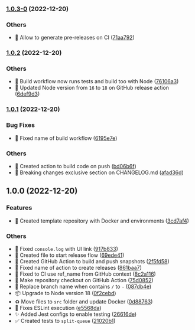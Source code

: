 

### [1.0.3-0](https://github.com/tiagoboeing/bull-board/compare/v1.0.2...v1.0.3-0) (2022-12-20)


### Others

* :construction_worker: Allow to generate pre-releases on CI ([71aa792](https://github.com/tiagoboeing/bull-board/commit/71aa792537c7510c3127c9115260c5720dc4c0aa))

### [1.0.2](https://github.com/tiagoboeing/bull-board/compare/v1.0.1...v1.0.2) (2022-12-20)


### Others

* :construction_worker: Build workflow now runs tests and build too with Node ([76106a3](https://github.com/tiagoboeing/bull-board/commit/76106a30b60c768d36c4b878e4877cc27c94fba1))
* :construction_worker: Updated Node version from `16` to `18` on GitHub release action ([6def9d3](https://github.com/tiagoboeing/bull-board/commit/6def9d32405bc8e48c580197dd23ace6686e79ec))

### [1.0.1](https://github.com/tiagoboeing/bull-board/compare/v1.0.0...v1.0.1) (2022-12-20)


### Bug Fixes

* :construction_worker: Fixed name of build workflow ([6195e7e](https://github.com/tiagoboeing/bull-board/commit/6195e7ea726a6ab263eb9fe31f384f2c12d01f03))


### Others

* :construction_worker: Created action to build code on push ([bd06b6f](https://github.com/tiagoboeing/bull-board/commit/bd06b6fe83442a9641fb08a003aa4254a8f9ea56))
* :memo: Breaking changes exclusive section on CHANGELOG.md ([afad36d](https://github.com/tiagoboeing/bull-board/commit/afad36d6c14c0dcbd8fe3b2e712d67880215081b))

## 1.0.0 (2022-12-20)


### Features

* :construction: Created template repository with Docker and environments ([3cd7af4](https://github.com/tiagoboeing/bull-board/commit/3cd7af4695966987a4c3fc8554a61f893f9429fb))


### Others

* :bug: Fixed `console.log` with UI link ([917b833](https://github.com/tiagoboeing/bull-board/commit/917b833b94ae9d699b66ca914ff87a0f2bc2bb17))
* :construction_worker: Created file to start release flow ([69ede41](https://github.com/tiagoboeing/bull-board/commit/69ede41904a04345bb6253d3147c463769c93aa5))
* :construction_worker: Created GitHub Action to build and push snapshots ([2f5fd58](https://github.com/tiagoboeing/bull-board/commit/2f5fd5879796b83c4dea2b47548ed05304c3c18f))
* :green_heart: Fixed name of action to create releases ([861baa7](https://github.com/tiagoboeing/bull-board/commit/861baa77863b88673607989a5c50c3a009d498fb))
* :green_heart: Fixed to CI use ref_name from GitHub context ([8c2a116](https://github.com/tiagoboeing/bull-board/commit/8c2a1167b10588e70d56cbef980789437fafefe7))
* :green_heart: Make repository checkout on GitHub Action ([75d0852](https://github.com/tiagoboeing/bull-board/commit/75d0852ee3a4017b06fa479bd1c931a9ef66e626))
* :green_heart: Replace branch name when contains `/` to `-` ([087db4e](https://github.com/tiagoboeing/bull-board/commit/087db4eb04edd23c4ca504688d02ef404787a8df))
* :package: Upgrade to Node version 18 ([0f2cebd](https://github.com/tiagoboeing/bull-board/commit/0f2cebd480495a35a25624e256f7d77d12a82814))
* :recycle: Move files to `src` folder and update Docker ([0d88763](https://github.com/tiagoboeing/bull-board/commit/0d88763c825e32ebc8b5cd967fc161e4f3be855b))
* :rotating_light: Fixes ESLint execution ([e5568da](https://github.com/tiagoboeing/bull-board/commit/e5568da6978a33f07b3167ffb3ca021c44d18409))
* :sparkles: Added Jest configs to enable testing ([26616de](https://github.com/tiagoboeing/bull-board/commit/26616de9aa19262e1d6e41c315a7404f4bd31f32))
* :white_check_mark: Created tests to `split-queue` ([21020b1](https://github.com/tiagoboeing/bull-board/commit/21020b1d0863c7b14df3f918a5a9e2036e1428d4))